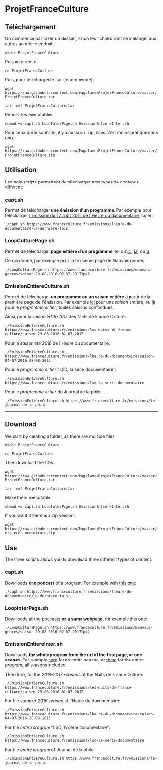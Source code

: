 # ProjetFranceCulture

## Téléchargement

On commence par créer un dossier, sinon les fichiers vont se mélanger aux autres au même endroit:

`mkdir ProjetFranceCulture`

Puis on y rentre:

`cd ProjetFranceCulture`

Puis, pour télécharger le .tar (recommendé):

`wget https://raw.githubusercontent.com/Magalame/ProjetFranceCulture/master/ProjetFranceCulture.tar`

`tar -xvf ProjetFranceCulture.tar`

Rendez les exécutables:

`chmod +x capt.sh LoopInterPage.sh EmissionEntiereInter.sh`

Pour ceux qui le souhaite, il y a aussi un .zip, mais c'est moins pratique sous unix:

`wget https://raw.githubusercontent.com/Magalame/ProjetFranceCulture/master/ProjetFranceCulture.zip`


## Utilisation

Les trois scripts permettent de télécharger trois types de contenus différent:

### capt.sh

Permet de télécharger **une émission d'un programme**. Par exemple pour télécharger [l'émission du 12 août 2016 de l'Heure du documentaire](https://www.franceculture.fr/emissions/lheure-du-documentaire/la-derniere-fois), taper:

`./capt.sh https://www.franceculture.fr/emissions/lheure-du-documentaire/la-derniere-fois`

### LoopCulturePage.sh

Permet de télécharger **page entière d'un programme**, tel qu'[ici](https://www.franceculture.fr/emissions/mauvais-genres/saison-29-08-2016-02-07-2017), [là](https://www.franceculture.fr/emissions/mauvais-genres/saison-29-08-2016-02-07-2017?p=2), ou [là](https://www.franceculture.fr/emissions/mauvais-genres/saison-29-08-2016-02-07-2017?p=3)

Ce qui donne, par exemple pour la troisième page de Mauvais genres:

`./LoopCulturePage.sh https://www.franceculture.fr/emissions/mauvais-genres/saison-29-08-2016-02-07-2017?p=2`

### EmissionEntiereCulture.sh

Permet de télécharger **un programme ou un saison entière** à partir de la première page de l'émission. Par exemple [ici](https://www.franceculture.fr/emissions/mauvais-genres/saison-29-08-2016-02-07-2017) pour une *saison* entière, ou [là](https://www.franceculture.fr/emissions/mauvais-genres) pour le *programme entier*, toutes saisons confondues.

Ainsi, pour la *saison 2016-2017* des Nuits de France Culture:

`./EmissionEntiereCulture.sh https://www.franceculture.fr/emissions/les-nuits-de-france-culture/saison-29-08-2016-02-07-2017`

Pour la *saison été 2016* de l'Heure du documentaire:

`./EmissionEntiereCulture.sh https://www.franceculture.fr/emissions/lheure-du-documentaire/saison-04-07-2016-28-08-2016` 

Pour le *programme entier* "LSD, la série documentaire":

`./EmissionEntiereCulture.sh https://www.franceculture.fr/emissions/lsd-la-serie-documentaire`

Pour le *programme entier* du Journal de la philo:

`./EmissionEntiereCulture.sh https://www.franceculture.fr/emissions/le-journal-de-la-philo`


---------------------------------------


## Download

We start by creating a folder, as there are multiple files:

`mkdir ProjetFranceCulture`

`cd ProjetFranceCulture`

Then download the files:

`wget https://raw.githubusercontent.com/Magalame/ProjetFranceCulture/master/ProjetFranceCulture.tar`

`tar -xvf ProjetFranceCulture.tar`

Make them executable:

`chmod +x capt.sh LoopInterPage.sh EmissionEntiereInter.sh`

If you want it there is a zip version:

`wget https://raw.githubusercontent.com/Magalame/ProjetFranceCulture/master/ProjetFranceCulture.zip`

## Use

The three scripts allows you to download three different types of content:

### capt.sh

Downloads **one podcast** of a program. For example with [this one](https://www.franceculture.fr/emissions/lheure-du-documentaire/la-derniere-fois):

`./capt.sh https://www.franceculture.fr/emissions/lheure-du-documentaire/la-derniere-fois`

### LoopInterPage.sh

Downloads all the podcasts **on a same webpage**, for example [this one](https://www.franceculture.fr/emissions/mauvais-genres/saison-29-08-2016-02-07-2017?p=3): 

`./LoopCulturePage.sh https://www.franceculture.fr/emissions/mauvais-genres/saison-29-08-2016-02-07-2017?p=2`

### EmissionEntiereInter.sh

Downloads **the whole program from the url of the first page, or one season**. For example [here](https://www.franceculture.fr/emissions/mauvais-genres/saison-29-08-2016-02-07-2017) for an entire *season*, or [there](https://www.franceculture.fr/emissions/mauvais-genres) for the entire *program*, all seasons included.

Therefore, for the *2016-2017 seasons* of the Nuits de France Culture:

`./EmissionEntiereCulture.sh https://www.franceculture.fr/emissions/les-nuits-de-france-culture/saison-29-08-2016-02-07-2017`

For the *summer 2016 season* of l'Heure du documentaire:

`./EmissionEntiereCulture.sh https://www.franceculture.fr/emissions/lheure-du-documentaire/saison-04-07-2016-28-08-2016` 

For the *entire program* "LSD, la série documentaire":

`./EmissionEntiereCulture.sh https://www.franceculture.fr/emissions/lsd-la-serie-documentaire`

For the *entire program* of Journal de la philo:

`./EmissionEntiereCulture.sh https://www.franceculture.fr/emissions/le-journal-de-la-philo`
